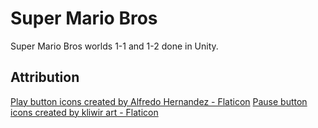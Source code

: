 # Super Mario Bros

Super Mario Bros worlds 1-1 and 1-2 done in Unity.


## Attribution

<a href="https://www.flaticon.com/free-icons/play-button" title="play button icons">Play button icons created by Alfredo Hernandez - Flaticon</a>
<a href="https://www.flaticon.com/free-icons/pause-button" title="pause button icons">Pause button icons created by kliwir art - Flaticon</a>